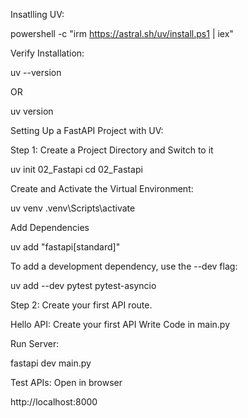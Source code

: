 Insatlling UV:

powershell -c "irm https://astral.sh/uv/install.ps1 | iex"

Verify Installation:

uv --version

OR

uv version


Setting Up a FastAPI Project with UV:

Step 1: Create a Project Directory and Switch to it

uv init 02_Fastapi
cd 02_Fastapi


Create and Activate the Virtual Environment:

uv venv
.venv\Scripts\activate


Add Dependencies

uv add "fastapi[standard]"


To add a development dependency, use the --dev flag:

uv add --dev pytest pytest-asyncio


Step 2: Create your first API route.

Hello API: Create your first API
Write Code in main.py


Run Server:

fastapi dev main.py


Test APIs:
Open in browser

http://localhost:8000